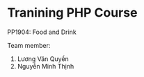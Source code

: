 # Tranining PHP Course

PP1904: Food and Drink

Team member:
1. Lương Văn Quyền
2. Nguyễn Minh Thịnh
